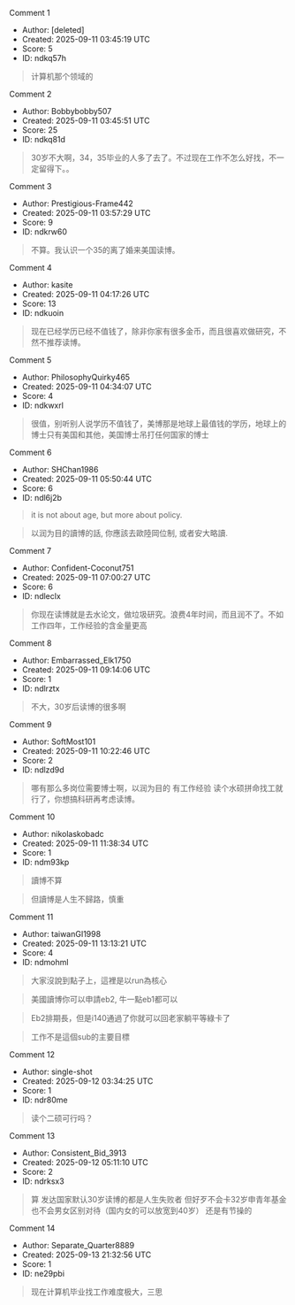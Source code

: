 Comment 1

- Author: [deleted]
- Created: 2025-09-11 03:45:19 UTC
- Score: 5
- ID: ndkq57h

> 计算机那个领域的

Comment 2

- Author: Bobbybobby507
- Created: 2025-09-11 03:45:51 UTC
- Score: 25
- ID: ndkq81d

> 30岁不大啊，34，35毕业的人多了去了。不过现在工作不怎么好找，不一定留得下。。

Comment 3

- Author: Prestigious-Frame442
- Created: 2025-09-11 03:57:29 UTC
- Score: 9
- ID: ndkrw60

> 不算。我认识一个35的离了婚来美国读博。

Comment 4

- Author: kasite
- Created: 2025-09-11 04:17:26 UTC
- Score: 13
- ID: ndkuoin

> 现在已经学历已经不值钱了，除非你家有很多金币，而且很喜欢做研究，不然不推荐读博。

Comment 5

- Author: PhilosophyQuirky465
- Created: 2025-09-11 04:34:07 UTC
- Score: 4
- ID: ndkwxrl

> 很值，别听别人说学历不值钱了，美博那是地球上最值钱的学历，地球上的博士只有美国和其他，美国博士吊打任何国家的博士

Comment 6

- Author: SHChan1986
- Created: 2025-09-11 05:50:44 UTC
- Score: 6
- ID: ndl6j2b

> it is not about age, but more about policy.

> 以润为目的讀博的話, 你應該去歐陸岡位制, 或者安大略讀.

Comment 7

- Author: Confident-Coconut751
- Created: 2025-09-11 07:00:27 UTC
- Score: 6
- ID: ndleclx

> 你现在读博就是去水论文，做垃圾研究。浪费4年时间，而且润不了。不如工作四年，工作经验的含金量更高

Comment 8

- Author: Embarrassed_Elk1750
- Created: 2025-09-11 09:14:06 UTC
- Score: 1
- ID: ndlrztx

> 不大，30岁后读博的很多啊

Comment 9

- Author: SoftMost101
- Created: 2025-09-11 10:22:46 UTC
- Score: 2
- ID: ndlzd9d

> 哪有那么多岗位需要博士啊，以润为目的 有工作经验 读个水硕拼命找工就行了，你想搞科研再考虑读博。

Comment 10

- Author: nikolaskobadc
- Created: 2025-09-11 11:38:34 UTC
- Score: 1
- ID: ndm93kp

> 讀博不算

> 但讀博是人生不歸路，慎重

Comment 11

- Author: taiwanGI1998
- Created: 2025-09-11 13:13:21 UTC
- Score: 4
- ID: ndmohml

> 大家沒說到點子上，這裡是以run為核心

> 美國讀博你可以申請eb2, 牛一點eb1都可以

> Eb2排期長，但是i140通過了你就可以回老家躺平等綠卡了

> 工作不是這個sub的主要目標

Comment 12

- Author: single-shot
- Created: 2025-09-12 03:34:25 UTC
- Score: 1
- ID: ndr80me

> 读个二硕可行吗？

Comment 13

- Author: Consistent_Bid_3913
- Created: 2025-09-12 05:11:10 UTC
- Score: 2
- ID: ndrksx3

> 算 发达国家默认30岁读博的都是人生失败者 但好歹不会卡32岁申青年基金 也不会男女区别对待（国内女的可以放宽到40岁） 还是有节操的

Comment 14

- Author: Separate_Quarter8889
- Created: 2025-09-13 21:32:56 UTC
- Score: 1
- ID: ne29pbi

> 现在计算机毕业找工作难度极大，三思
